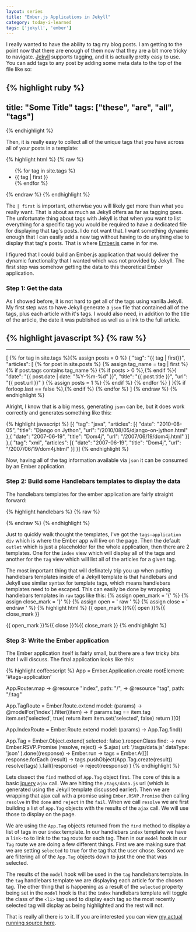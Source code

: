 ```yaml
---
layout: series
title: "Ember.js Applications in Jekyll"
category: today-i-learned
tags: ['jekyll', 'ember']
---
```



I really wanted to have the ability to tag my blog posts. I am getting to the point now that there are enough of them now that they are a bit more tricky to navigate. [Jekyll][jekyll] supports tagging, and it is actually pretty easy to use. You can add tags to any post by adding some meta data to the top of the file like so:

{% highlight ruby %}
---
title: "Some Title"
tags: ["these", "are", "all", "tags"]
---
{% endhighlight %}

Then, it is really easy to collect all of the unique tags that you have across all of your posts in a template:

{% highlight html %}
{% raw %}
<ul>
{% for tag in site.tags %}
  <li>{{ tag | first }}</li>
{% endfor %}
</ul>
{% endraw %}
{% endhighlight %}

The `| first` is important, otherwise you will likely get more than what you really want. That is about as much as Jekyll offers as far as tagging goes. The unfortunate thing about tags with Jekyll is that when you want to list everything for a specific tag you would be required to have a dedicated file for displaying that tag's posts. I do not want that. I want something dynamic enough that I can easily add a new tag without having to do anything else to display that tag's posts. That is where [Ember.js][ember] came in for me.

I figured that I could build an Ember.js application that would deliver the dynamic functionality that I wanted which was not provided by Jekyll. The first step was somehow getting the data to this theoretical Ember application.

### Step 1: Get the data

As I showed before, it is not hard to get all of the tags using vanilla Jekyll. My first step was to have Jekyll generate a `json` file that contained all of the tags, plus each article with it's tags. I would also need, in addition to the title of the article, the date it was published as well as a link to the full article.

{% highlight javascript %}
{% raw %}
---
---
[
{% for tag in site.tags %}{% assign posts = 0 %}
    {
        "tag": "{{ tag | first}}",
        "articles": [
            {% for post in site.posts %}
                {% assign tag_name = tag | first %}
                {% if post.tags contains tag_name %}
                    {% if posts > 0 %},{% endif %}{
                        "date": "{{ post.date | date: "%Y-%m-%d" }}",
                        "title": "{{ post.title }}",
                        "url": "{{ post.url }}"
                    }
                {% assign posts = 1 %}
                {% endif %}
            {% endfor %}
        ]
    }{% if forloop.last == false %},{% endif %}
{% endfor %}
]
{% endraw %}
{% endhighlight %}

Alright, I know that is a big mess, generating `json` can be, but it does work correctly and generates something like this:

{% highlight javascript %}
[{
    "tag": "java",
    "articles": [{
      "date": "2010-08-05",
      "title": "Django on Jython",
      "url": "/2010/08/05/django-on-jython.html"
    },{
      "date": "2007-06-19",
      "title": "Dom4j",
      "url": "/2007/06/19/dom4j.html"
    }]
  },{
    "tag": "xml",
    "articles": [{
      "date": "2007-06-19",
      "title": "Dom4j",
      "url": "/2007/06/19/dom4j.html"
    }]
}]
{% endhighlight %}

Now, having all of the tag information available via `json` it can be consumed by an Ember application. 

### Step 2: Build some Handlebars templates to display the data

The handlebars templates for the ember application are fairly straight forward:

{% highlight handlebars %}
{% raw %}

<div id="tags-application"></div>

<script type="text/x-handlebars">
  {{outlet}}
</script>

<script type="text/x-handlebars" data-template-name="index">
  <ul class="nav nav-pills">
  {{#each item in content}}
    <li {{bind-attr class="item.selected:active"}}>
      {{#link-to 'tag' item.tag}}{{item.tag}} ({{item.articles.length}}){{/link-to}}
    </li>
  {{/each}}
  </ul>
  {{outlet}}
</script>

<script type="text/x-handlebars" data-template-name="tag">
<ul class="nav nav-tabs nav-stacked">
{{#each article in articles}}
  <li>
    <a {{bind-attr href=article.url}}>
      {{article.date}} <i class="icon-chevron-right"></i> <strong>{{article.title}}</strong>
    </a>
  </li>
{{/each}}
</ul>
</script>

{% endraw %}
{% endhighlight %}

Just to quickly walk thought the templates, I've got the `tags-application` `div` which is where the Ember app will live on the page. Then the default `outlet` which is just a placeholder for the whole application, then there are 2 templates. One for the `index` view which will display all of the tags and another for the `tag` view which will list all of the articles for a given tag.

The most important thing that will definately trip you up when putting handlebars templates inside of a Jekyll template is that handlebars and Jekyll use similar syntax for template tags, which means handlebars templates need to be escaped. This can easily be done by wrapping handlebars templates in `raw` tags like this:
{% assign open_mark = '{' %}
{% assign close_mark = '}' %}
{% assign open = ' raw ' %}
{% assign close = ' endraw ' %}
{% highlight html %}
{{ open_mark }}%{{ open }}%{{ close_mark }}
<!-- Handlebars templates go here -->
{{ open_mark }}%{{ close }}%{{ close_mark }}
{% endhighlight %}


### Step 3: Write the Ember application

The Ember application itself is fairly small, but there are a few tricky bits that I will discuss. The final application looks like this:

{% highlight coffeescript %}
App = Ember.Application.create
  rootElement: '#tags-application'

App.Router.map ->
  @resource "index", path: "/", ->
    @resource "tag", path: "/:tag"

App.TagRoute = Ember.Route.extend
  model: (params) ->
    @modelFor('index').filter((item) ->
      if params.tag == item.tag
        item.set('selected', true)
        return item
      item.set('selected', false)
      return
    )[0]

App.IndexRoute = Ember.Route.extend
  model: (params) ->
    App.Tag.find()

App.Tag = Ember.Object.extend(
  selected: false
).reopenClass
  find: ->
    new Ember.RSVP.Promise (resolve, reject) ->
      $.ajax(
        url: '/tags/data.js'
        dataType: 'json'
      ).done((response) ->
        Ember.run ->
          tags = Ember.A([])
          response.forEach (result) ->
            tags.pushObject(App.Tag.create(result))
          resolve(tags)
      ).fail((response) ->
        reject(reesponse)
      )
{% endhighlight %}

Lets dissect the `find` method of `App.Tag` object first. The core of this is a basic [jquery][jquery] `ajax` call. We are hitting the `/tags/data.js` url (which is generated using the Jekyll template discussed earlier). Then we are wrapping that ajax call with a promise using `Ember.RSVP.Promise` then calling `resolve` in the `done` and `reject` in the `fail`. When we call `resolve` we are first building a list of `App.Tag` objects with the results of the `ajax` call. We will use those to display on the page.

We are using the `App.Tag` objects returned from the `find` method to display a list of tags in our `index` template. In our handlebars `index` template we have a `link-to` to link to the `tag` route for each tag. Then in our `model` hook in our `Tag` route we are doing a few different things. First we are making sure that we are setting `selected` to true for the tag that the user chose. Second we are filtering all of the `App.Tag` objects down to just the one that was selected.

The results of the `model` hook will be used in the `tag` handlebars template. In the `tag` handlebars template we are displaying each article for the chosen tag. The other thing that is happening as a result of the `selected` property being set in the `model` hook is that the `index` handlebars template will toggle the class of the `<li>` tag used to display each tag so the most recently selected tag will display as being highlighted and the rest will not.

That is really all there is to it. If you are interested you can view [my actual running source here][mysource].

[jekyll]: http://jekyllrb.com/
[ember]: http://emberjs.com/
[jquery]: http://jquery.com/
[mysource]: https://github.com/mattjmorrison/mattjmorrison.github.io
